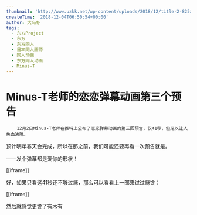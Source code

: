 ```yaml
---
thumbnail: 'http://www.uzkk.net/wp-content/uploads/2018/12/title-2-825x385.jpg'
createTime: '2018-12-04T06:50:54+00:00'
author: 大乌冬
tags:
  - 东方Project
  - 东方
  - 东方同人
  - 日本同人画师
  - 同人动画
  - 东方同人动画
  - Minus-T
---
```


# Minus-T老师的恋恋弹幕动画第三个预告

		12月2日Minus-T老师在推特上公布了恋恋弹幕动画的第三回预告，仅41秒，但足以让人热血沸腾。

预计明年春天会完成，所以在那之前，我们可能还要再看一次预告就是。

——发个弹幕都是爱你的形状！

[[iframe]]

好，如果只看这41秒还不够过瘾，那么可以看看上一部来过过瘾馋：

[[iframe]]

然后就感觉更馋了有木有
